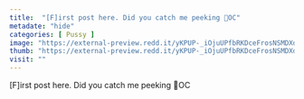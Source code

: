 ```yaml
---
title:  "[F]irst post here. Did you catch me peeking 🙈OC"
metadate: "hide"
categories: [ Pussy ]
image: "https://external-preview.redd.it/yKPUP-_iOjuUPfbRKDceFrosNSMDXdh6PF98LzcumtU.jpg?auto=webp&s=0c60537b91ae804c5c378325d9c2288e241978aa"
thumb: "https://external-preview.redd.it/yKPUP-_iOjuUPfbRKDceFrosNSMDXdh6PF98LzcumtU.jpg?width=640&crop=smart&auto=webp&s=168fa2962de258aa3e916be113e6e716880726ef"
visit: ""
---
```

[F]irst post here. Did you catch me peeking 🙈OC
